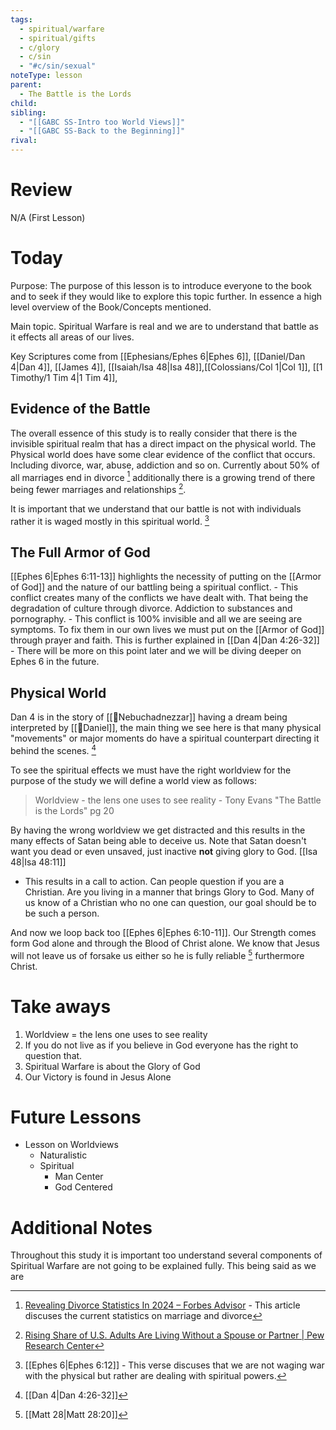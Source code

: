 ```yaml
---
tags:
  - spiritual/warfare
  - spiritual/gifts
  - c/glory
  - c/sin
  - "#c/sin/sexual"
noteType: lesson
parent:
  - The Battle is the Lords
child:
sibling:
  - "[[GABC SS-Intro too World Views]]"
  - "[[GABC SS-Back to the Beginning]]"
rival:
---
```

# Review
N/A (First Lesson)
# Today

Purpose: The purpose of this lesson is to introduce everyone to the book and to seek if they would like to explore this topic further.
    In essence a high level overview of the Book/Concepts mentioned.


Main topic. Spiritual Warfare is real and we are to understand that battle as it effects all areas of our lives.

Key Scriptures come from [[Ephesians/Ephes 6|Ephes 6]], [[Daniel/Dan 4|Dan 4]], [[James 4]], [[Isaiah/Isa 48|Isa 48]],[[Colossians/Col 1|Col 1]], [[1 Timothy/1 Tim 4|1 Tim 4]],

## Evidence of the Battle
The overall essence of this study is to really consider that there is the invisible spiritual realm that has a direct impact on the physical world. The Physical world does have some clear evidence of the conflict that occurs. Including divorce, war, abuse, addiction and so on. Currently about 50% of all marriages end in divorce [^cite1] additionally there is a growing trend of there being fewer marriages and relationships [^cite2].

It is important that we understand that our battle is not with individuals rather it is waged mostly in this spiritual world. [^b1]

[^b1]: [[Ephes 6|Ephes 6:12]] - This verse discuses that we are not waging war with the physical but rather are dealing with spiritual powers.
[^cite1]: [Revealing Divorce Statistics In 2024 – Forbes Advisor](https://www.forbes.com/advisor/legal/divorce/divorce-statistics/#sources_section) - This article discuses the current statistics on marriage and divorce
[^cite2]: [Rising Share of U.S. Adults Are Living Without a Spouse or Partner | Pew Research Center](https://www.pewresearch.org/social-trends/2021/10/05/rising-share-of-u-s-adults-are-living-without-a-spouse-or-partner/)
## The Full Armor of God
[[Ephes 6|Ephes 6:11-13]] highlights the necessity of putting on the [[Armor of God]] and the nature of our battling being a spiritual conflict.
    - This conflict creates many of the conflicts we have dealt with. That being the degradation of culture through divorce. Addiction to substances and pornography.
    - This conflict is 100% invisible and all we are seeing are symptoms. To fix them in our own lives we must put on the [[Armor of God]] through prayer and faith. This is further explained in [[Dan 4|Dan 4:26-32]]
        - There will be more on this point later and we will be diving deeper on Ephes 6 in the future.
## Physical  World
Dan 4 is in the story of [[🧑Nebuchadnezzar]] having a dream being interpreted by [[🧑Daniel]], the main thing we see here is that many physical "movements" or major moments do have a spiritual counterpart directing it behind the scenes. [^b2]

To see the spiritual effects we must have the right worldview for the purpose of the study we will define a world view as follows:
> Worldview - the lens one uses to see reality
\- Tony Evans "The Battle is the Lords" pg 20

By having the wrong worldview we get distracted and this results in the many effects of Satan being able to deceive us. Note that Satan doesn't want you dead or even unsaved, just inactive **not** giving glory to God. [[Isa 48|Isa 48:11]]
- This results in a call to action. Can people question if you are a Christian. Are you living in a manner that brings Glory to God. Many of us know of a Christian who no one can question, our goal should be to be such a person.

And now we loop back too [[Ephes 6|Ephes 6:10-11]]. Our Strength comes form God alone and through the Blood of Christ alone. We know that Jesus will not leave us of forsake us either so he is fully reliable [^b3] furthermore Christ.

[^b2]: [[Dan 4|Dan 4:26-32]]
[^b3]: [[Matt 28|Matt 28:20]]

# Take aways
1. Worldview = the lens one uses to see reality
2. If you do not live as if you believe in God everyone has the right to question that. 
3. Spiritual Warfare is about the Glory of God
4. Our Victory is found in Jesus Alone

# Future Lessons
- Lesson on Worldviews
    - Naturalistic
    - Spiritual
        - Man Center
        - God Centered

# Additional Notes
Throughout this study it is important too understand several components of Spiritual Warfare are not going to be explained fully. This being said as we are 